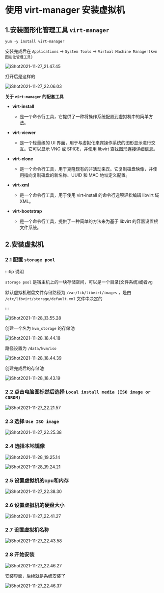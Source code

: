 # 使用 virt-manager 安装虚拟机

## 1.安装图形化管理工具 `virt-manager`

```shell
yum -y install virt-manager
```



安装完成后在 `Applications` -> `System Tools` -> `Virtual Machine Manager(kvm图形化管理工具)`





![iShot2021-11-27_21.47.45](https://raw.githubusercontent.com/pptfz/picgo-images/master/img/iShot2021-11-27_21.47.45.png)



打开后是这样的

![iShot2021-11-27_22.06.03](https://raw.githubusercontent.com/pptfz/picgo-images/master/img/iShot2021-11-27_22.06.03.png)





**关于 `virt-manager` 的配套工具**

- **virt-install**
  - 是一个命令行工具，它提供了一种将操作系统配置到虚拟机中的简单方法。

- **virt-viewer**
  - 是一个轻量级的 UI 界面，用于与虚拟化来宾操作系统的图形显示进行交互。它可以显示 VNC 或 SPICE，并使用 libvirt 查找图形连接详细信息。

- **virt-clone**
  - 是一个命令行工具，用于克隆现有的非活动来宾。它复制磁盘映像，并使用指向复制磁盘的新名称、UUID 和 MAC 地址定义配置。

- **virt-xml**
  - 是一个命令行工具，用于使用 virt-install 的命令行选项轻松编辑 libvirt 域 XML。

- **virt-bootstrap**
  - 是一个命令行工具，提供了一种简单的方法来为基于 libvirt 的容器设置根文件系统。



## 2.安装虚拟机

### 2.1 配置 `storage pool`

:::tip 说明

`storage pool` 是宿主机上的一块存储空间，可以是一个目录(文件系统)或者vg

默认虚拟机磁盘文件存储路径为 `/var/lib/libvirt/images` ，是由 `/etc/libvirt/storage/default.xml` 文件中决定的

:::

![iShot2021-11-28_13.55.28](https://raw.githubusercontent.com/pptfz/picgo-images/master/img/iShot2021-11-28_13.55.28.png)







创建一个名为 `kvm_storage` 的存储池

![iShot2021-11-28_18.44.18](https://raw.githubusercontent.com/pptfz/picgo-images/master/img/iShot2021-11-28_18.44.18.png)







路径设置为 `/data/kvm/iso`

![iShot2021-11-28_18.44.39](https://raw.githubusercontent.com/pptfz/picgo-images/master/img/iShot2021-11-28_18.44.39.png)





创建完成后的存储池

![iShot2021-11-28_18.43.19](https://raw.githubusercontent.com/pptfz/picgo-images/master/img/iShot2021-11-28_18.43.19.png)







### 2.2 点击电脑图标然后选择 `Local install media (ISO image or CDROM)`

![iShot2021-11-27_22.21.57](https://raw.githubusercontent.com/pptfz/picgo-images/master/img/iShot2021-11-27_22.21.57.png)





### 2.3 选择 `Use ISO image`

![iShot2021-11-27_22.25.38](https://raw.githubusercontent.com/pptfz/picgo-images/master/img/iShot2021-11-27_22.25.38.png)





### 2.4 选择本地镜像

![iShot2021-11-28_19.25.14](https://raw.githubusercontent.com/pptfz/picgo-images/master/img/iShot2021-11-28_19.25.14.png)



![iShot2021-11-28_19.24.21](https://raw.githubusercontent.com/pptfz/picgo-images/master/img/iShot2021-11-28_19.24.21.png)





### 2.5 设置虚拟机的cpu和内存

![iShot2021-11-27_22.38.30](https://raw.githubusercontent.com/pptfz/picgo-images/master/img/iShot2021-11-27_22.38.30.png)





### 2.6 设置虚拟机的硬盘大小

![iShot2021-11-27_22.41.27](https://raw.githubusercontent.com/pptfz/picgo-images/master/img/iShot2021-11-27_22.41.27.png)





### 2.7 设置虚拟机名称

![iShot2021-11-27_22.43.58](https://raw.githubusercontent.com/pptfz/picgo-images/master/img/iShot2021-11-27_22.43.58.png)



### 2.8 开始安装

![iShot2021-11-27_22.46.27](https://raw.githubusercontent.com/pptfz/picgo-images/master/img/iShot2021-11-27_22.46.27.png)



安装界面，后续就是系统安装了 

![iShot2021-11-27_22.46.37](https://raw.githubusercontent.com/pptfz/picgo-images/master/img/iShot2021-11-27_22.46.37.png)